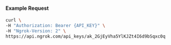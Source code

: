 
#### Example Request
```bash
curl \
-H "Authorization: Bearer {API_KEY}" \
-H "Ngrok-Version: 2" \
https://api.ngrok.com/api_keys/ak_2GjEyVha5YlKJZt4I6d9bSqxc0q

